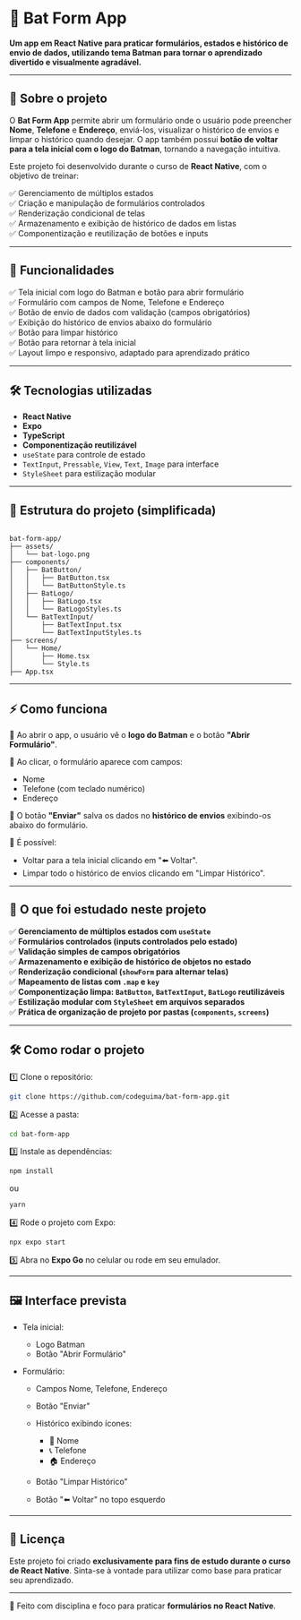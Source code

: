 

# 🦇 Bat Form App

**Um app em React Native para praticar formulários, estados e histórico de envio de dados, utilizando tema Batman para tornar o aprendizado divertido e visualmente agradável.**

---

## 🚀 Sobre o projeto

O **Bat Form App** permite abrir um formulário onde o usuário pode preencher **Nome**, **Telefone** e **Endereço**, enviá-los, visualizar o histórico de envios e limpar o histórico quando desejar. O app também possui **botão de voltar para a tela inicial com o logo do Batman**, tornando a navegação intuitiva.

Este projeto foi desenvolvido durante o curso de **React Native**, com o objetivo de treinar:

✅ Gerenciamento de múltiplos estados  
✅ Criação e manipulação de formulários controlados  
✅ Renderização condicional de telas  
✅ Armazenamento e exibição de histórico de dados em listas  
✅ Componentização e reutilização de botões e inputs

---

## 🎯 Funcionalidades

✅ Tela inicial com logo do Batman e botão para abrir formulário  
✅ Formulário com campos de Nome, Telefone e Endereço  
✅ Botão de envio de dados com validação (campos obrigatórios)  
✅ Exibição do histórico de envios abaixo do formulário  
✅ Botão para limpar histórico  
✅ Botão para retornar à tela inicial  
✅ Layout limpo e responsivo, adaptado para aprendizado prático

---

## 🛠️ Tecnologias utilizadas

- **React Native**
- **Expo**
- **TypeScript**
- **Componentização reutilizável**
- `useState` para controle de estado
- `TextInput`, `Pressable`, `View`, `Text`, `Image` para interface
- `StyleSheet` para estilização modular

---

## 📂 Estrutura do projeto (simplificada)

```

bat-form-app/
├── assets/
│   └── bat-logo.png
├── components/
│   ├── BatButton/
│   │   ├── BatButton.tsx
│   │   └── BatButtonStyle.ts
│   ├── BatLogo/
│   │   ├── BatLogo.tsx
│   │   └── BatLogoStyles.ts
│   └── BatTextInput/
│       ├── BatTextInput.tsx
│       └── BatTextInputStyles.ts
├── screens/
│   └── Home/
│       ├── Home.tsx
│       └── Style.ts
├── App.tsx

````

---

## ⚡ Como funciona

🔹 Ao abrir o app, o usuário vê o **logo do Batman** e o botão **"Abrir Formulário"**.

🔹 Ao clicar, o formulário aparece com campos:
- Nome
- Telefone (com teclado numérico)
- Endereço

🔹 O botão **"Enviar"** salva os dados no **histórico de envios** exibindo-os abaixo do formulário.

🔹 É possível:
- Voltar para a tela inicial clicando em "⬅️ Voltar".
- Limpar todo o histórico de envios clicando em "Limpar Histórico".

---

## 🧠 O que foi estudado neste projeto

✅ **Gerenciamento de múltiplos estados com `useState`**  
✅ **Formulários controlados (inputs controlados pelo estado)**  
✅ **Validação simples de campos obrigatórios**  
✅ **Armazenamento e exibição de histórico de objetos no estado**  
✅ **Renderização condicional (`showForm` para alternar telas)**  
✅ **Mapeamento de listas com `.map` e `key`**  
✅ **Componentização limpa: `BatButton`, `BatTextInput`, `BatLogo` reutilizáveis**  
✅ **Estilização modular com `StyleSheet` em arquivos separados**  
✅ **Prática de organização de projeto por pastas (`components`, `screens`)**

---

## 🛠️ Como rodar o projeto

1️⃣ Clone o repositório:

```bash
git clone https://github.com/codeguima/bat-form-app.git
````

2️⃣ Acesse a pasta:

```bash
cd bat-form-app
```

3️⃣ Instale as dependências:

```bash
npm install
```

ou

```bash
yarn
```

4️⃣ Rode o projeto com Expo:

```bash
npx expo start
```

5️⃣ Abra no **Expo Go** no celular ou rode em seu emulador.

---

## 🖼️ Interface prevista

* Tela inicial:

  * Logo Batman
  * Botão "Abrir Formulário"
* Formulário:

  * Campos Nome, Telefone, Endereço
  * Botão "Enviar"
  * Histórico exibindo ícones:

    * 👤 Nome
    * 📞 Telefone
    * 🏠 Endereço
  * Botão "Limpar Histórico"
  * Botão "⬅️ Voltar" no topo esquerdo

---

## 📜 Licença

Este projeto foi criado **exclusivamente para fins de estudo durante o curso de React Native**.
Sinta-se à vontade para utilizar como base para praticar seu aprendizado.

---

🦇 Feito com disciplina e foco para praticar **formulários no React Native**.




